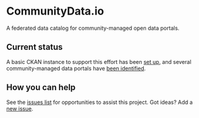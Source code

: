 # CommunityData.io

A federated data catalog for community-managed open data portals.

## Current status

 A basic CKAN instance to support this effort has been [set up](http://communitydata.io/api/util/status), and several community-managed data portals have [been identified](communityopendatacatalogs.csv).

## How you can help

See the [issues list](https://github.com/mheadd/communitydata.io/issues?q=is%3Aopen+is%3Aissue+label%3A%22help+wanted%22) for opportunities to assist this project. Got ideas? Add a [new issue](https://github.com/mheadd/communitydata.io/issues/new).
